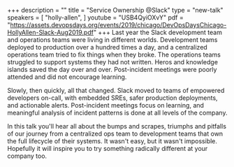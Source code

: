 +++
description = ""
title = "Service Ownership @Slack"
type = "new-talk"
speakers = [
        "holly-allen",
]
youtube = "USB4QyiOXvY"
pdf = "https://assets.devopsdays.org/events/2019/chicago/DevOpsDaysChicago-HollyAllen-Slack-Aug2019.pdf"
+++
Last year the Slack development team and operations teams were living in different worlds. Development teams deployed to production over a hundred times a day, and a centralized operations team tried to fix things when they broke. The operations teams struggled to support systems they had not written. Heros and knowledge islands saved the day over and over. Post-incident meetings were poorly attended and did not encourage learning. 

Slowly, then quickly, all that changed. Slack moved to teams of empowered developers on-call, with embedded SREs, safer production deployments, and actionable alerts. Post-incident meetings focus on learning, and meaningful analysis of incident patterns is done at all levels of the company.

In this talk you'll hear all about the bumps and scrapes, triumphs and pitfalls of our journey from a centralized ops team to development teams that own the full lifecycle of their systems. It wasn't easy, but it wasn't impossible. Hopefully it will inspire you to try something radically different at your company too.
